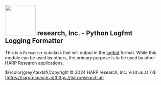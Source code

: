 ## <img src="https://static.wixstatic.com/media/355b75_1c4e29d87f1e449cbdfdb2b623ac66ce~mv2.png/v1/fill/w_292,h_72,fp_0.50_0.50,q_85,usm_0.66_1.00_0.01,enc_auto/355b75_1c4e29d87f1e449cbdfdb2b623ac66ce~mv2.png" width="100"> research, Inc. - **Python Logfmt Logging Formatter**

This is a `Formatter` subclass that will output in the [logfmt](https://brandur.org/logfmt) format. While this module can be used by others, the primary purpose is to be used by other HARP Research applications.

${\color{grey}\textsf{Copyright © 2024 HARP research, Inc. Visit us at }}$ [https://harpresearch.ai](https://harpresearch.ai)

